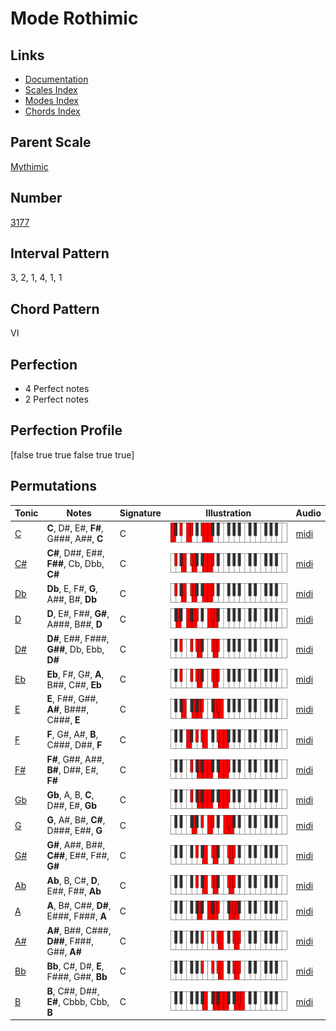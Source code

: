 # Mode Rothimic

## Links

- [Documentation](index.md)
- [Scales Index](Scales.md)
- [Modes Index](Modes.md)
- [Chords Index](Chords.md)

## Parent Scale

[Mythimic](ScaleMythimic.md)

## Number

[3177](https://ianring.com/musictheory/scales/3177)

## Interval Pattern

3, 2, 1, 4, 1, 1

## Chord Pattern

VI

## Perfection

- 4 Perfect notes
- 2 Perfect notes

## Perfection Profile

[false true true false true true]

## Permutations

| Tonic | Notes | Signature | Illustration | Audio |
|-------|-------|-----------|--------------|-------|
| [C](ModeCNaturalRothimic.md) | **C**, D#, E#, **F#**, G###, A##, **C** | C | ![CNaturalRothimic](ModeCNaturalRothimic.png) | [midi](https://github.com/edipermadi/music/blob/main/docs/ModeCNaturalRothimic.mid?raw=true) |
| [C#](ModeCSharpRothimic.md) | **C#**, D##, E##, **F##**, Cb, Dbb, **C#** | C | ![CSharpRothimic](ModeCSharpRothimic.png) | [midi](https://github.com/edipermadi/music/blob/main/docs/ModeCSharpRothimic.mid?raw=true) |
| [Db](ModeDFlatRothimic.md) | **Db**, E, F#, **G**, A##, B#, **Db** | C | ![DFlatRothimic](ModeDFlatRothimic.png) | [midi](https://github.com/edipermadi/music/blob/main/docs/ModeDFlatRothimic.mid?raw=true) |
| [D](ModeDNaturalRothimic.md) | **D**, E#, F##, **G#**, A###, B##, **D** | C | ![DNaturalRothimic](ModeDNaturalRothimic.png) | [midi](https://github.com/edipermadi/music/blob/main/docs/ModeDNaturalRothimic.mid?raw=true) |
| [D#](ModeDSharpRothimic.md) | **D#**, E##, F###, **G##**, Db, Ebb, **D#** | C | ![DSharpRothimic](ModeDSharpRothimic.png) | [midi](https://github.com/edipermadi/music/blob/main/docs/ModeDSharpRothimic.mid?raw=true) |
| [Eb](ModeEFlatRothimic.md) | **Eb**, F#, G#, **A**, B##, C##, **Eb** | C | ![EFlatRothimic](ModeEFlatRothimic.png) | [midi](https://github.com/edipermadi/music/blob/main/docs/ModeEFlatRothimic.mid?raw=true) |
| [E](ModeENaturalRothimic.md) | **E**, F##, G##, **A#**, B###, C###, **E** | C | ![ENaturalRothimic](ModeENaturalRothimic.png) | [midi](https://github.com/edipermadi/music/blob/main/docs/ModeENaturalRothimic.mid?raw=true) |
| [F](ModeFNaturalRothimic.md) | **F**, G#, A#, **B**, C###, D##, **F** | C | ![FNaturalRothimic](ModeFNaturalRothimic.png) | [midi](https://github.com/edipermadi/music/blob/main/docs/ModeFNaturalRothimic.mid?raw=true) |
| [F#](ModeFSharpRothimic.md) | **F#**, G##, A##, **B#**, D##, E#, **F#** | C | ![FSharpRothimic](ModeFSharpRothimic.png) | [midi](https://github.com/edipermadi/music/blob/main/docs/ModeFSharpRothimic.mid?raw=true) |
| [Gb](ModeGFlatRothimic.md) | **Gb**, A, B, **C**, D##, E#, **Gb** | C | ![GFlatRothimic](ModeGFlatRothimic.png) | [midi](https://github.com/edipermadi/music/blob/main/docs/ModeGFlatRothimic.mid?raw=true) |
| [G](ModeGNaturalRothimic.md) | **G**, A#, B#, **C#**, D###, E##, **G** | C | ![GNaturalRothimic](ModeGNaturalRothimic.png) | [midi](https://github.com/edipermadi/music/blob/main/docs/ModeGNaturalRothimic.mid?raw=true) |
| [G#](ModeGSharpRothimic.md) | **G#**, A##, B##, **C##**, E##, F##, **G#** | C | ![GSharpRothimic](ModeGSharpRothimic.png) | [midi](https://github.com/edipermadi/music/blob/main/docs/ModeGSharpRothimic.mid?raw=true) |
| [Ab](ModeAFlatRothimic.md) | **Ab**, B, C#, **D**, E##, F##, **Ab** | C | ![AFlatRothimic](ModeAFlatRothimic.png) | [midi](https://github.com/edipermadi/music/blob/main/docs/ModeAFlatRothimic.mid?raw=true) |
| [A](ModeANaturalRothimic.md) | **A**, B#, C##, **D#**, E###, F###, **A** | C | ![ANaturalRothimic](ModeANaturalRothimic.png) | [midi](https://github.com/edipermadi/music/blob/main/docs/ModeANaturalRothimic.mid?raw=true) |
| [A#](ModeASharpRothimic.md) | **A#**, B##, C###, **D##**, F###, G##, **A#** | C | ![ASharpRothimic](ModeASharpRothimic.png) | [midi](https://github.com/edipermadi/music/blob/main/docs/ModeASharpRothimic.mid?raw=true) |
| [Bb](ModeBFlatRothimic.md) | **Bb**, C#, D#, **E**, F###, G##, **Bb** | C | ![BFlatRothimic](ModeBFlatRothimic.png) | [midi](https://github.com/edipermadi/music/blob/main/docs/ModeBFlatRothimic.mid?raw=true) |
| [B](ModeBNaturalRothimic.md) | **B**, C##, D##, **E#**, Cbbb, Cbb, **B** | C | ![BNaturalRothimic](ModeBNaturalRothimic.png) | [midi](https://github.com/edipermadi/music/blob/main/docs/ModeBNaturalRothimic.mid?raw=true) |
